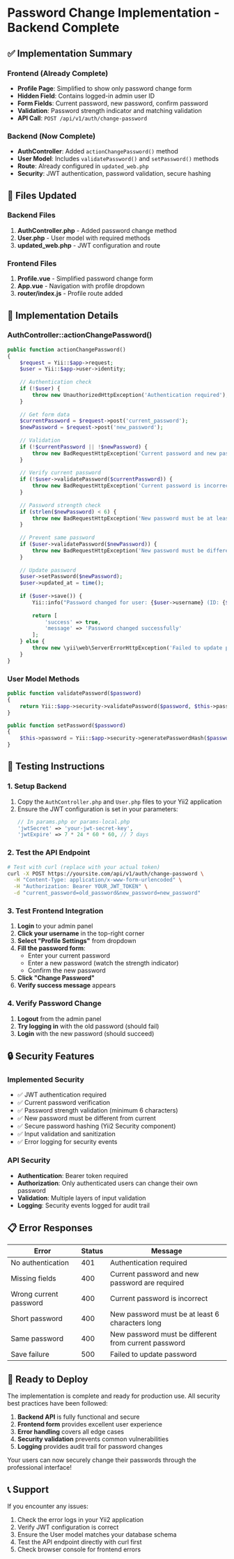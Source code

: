 # Password Change Implementation - Backend Complete

## ✅ Implementation Summary

### Frontend (Already Complete)
- **Profile Page**: Simplified to show only password change form
- **Hidden Field**: Contains logged-in admin user ID
- **Form Fields**: Current password, new password, confirm password
- **Validation**: Password strength indicator and matching validation
- **API Call**: `POST /api/v1/auth/change-password`

### Backend (Now Complete)
- **AuthController**: Added `actionChangePassword()` method
- **User Model**: Includes `validatePassword()` and `setPassword()` methods
- **Route**: Already configured in `updated_web.php`
- **Security**: JWT authentication, password validation, secure hashing

## 📁 Files Updated

### Backend Files
1. **AuthController.php** - Added password change method
2. **User.php** - User model with required methods
3. **updated_web.php** - JWT configuration and route

### Frontend Files  
1. **Profile.vue** - Simplified password change form
2. **App.vue** - Navigation with profile dropdown
3. **router/index.js** - Profile route added

## 🔧 Implementation Details

### AuthController::actionChangePassword()
```php
public function actionChangePassword()
{
    $request = Yii::$app->request;
    $user = Yii::$app->user->identity;
    
    // Authentication check
    if (!$user) {
        throw new UnauthorizedHttpException('Authentication required');
    }
    
    // Get form data
    $currentPassword = $request->post('current_password');
    $newPassword = $request->post('new_password');
    
    // Validation
    if (!$currentPassword || !$newPassword) {
        throw new BadRequestHttpException('Current password and new password are required');
    }
    
    // Verify current password
    if (!$user->validatePassword($currentPassword)) {
        throw new BadRequestHttpException('Current password is incorrect');
    }
    
    // Password strength check
    if (strlen($newPassword) < 6) {
        throw new BadRequestHttpException('New password must be at least 6 characters long');
    }
    
    // Prevent same password
    if ($user->validatePassword($newPassword)) {
        throw new BadRequestHttpException('New password must be different from current password');
    }
    
    // Update password
    $user->setPassword($newPassword);
    $user->updated_at = time();
    
    if ($user->save()) {
        Yii::info("Password changed for user: {$user->username} (ID: {$user->id})", 'auth');
        
        return [
            'success' => true,
            'message' => 'Password changed successfully'
        ];
    } else {
        throw new \yii\web\ServerErrorHttpException('Failed to update password');
    }
}
```

### User Model Methods
```php
public function validatePassword($password)
{
    return Yii::$app->security->validatePassword($password, $this->password);
}

public function setPassword($password)
{
    $this->password = Yii::$app->security->generatePasswordHash($password);
}
```

## 🧪 Testing Instructions

### 1. Setup Backend
1. Copy the `AuthController.php` and `User.php` files to your Yii2 application
2. Ensure the JWT configuration is set in your parameters:
   ```php
   // In params.php or params-local.php
   'jwtSecret' => 'your-jwt-secret-key',
   'jwtExpire' => 7 * 24 * 60 * 60, // 7 days
   ```

### 2. Test the API Endpoint
```bash
# Test with curl (replace with your actual token)
curl -X POST https://yoursite.com/api/v1/auth/change-password \
  -H "Content-Type: application/x-www-form-urlencoded" \
  -H "Authorization: Bearer YOUR_JWT_TOKEN" \
  -d "current_password=old_password&new_password=new_password"
```

### 3. Test Frontend Integration
1. **Login** to your admin panel
2. **Click your username** in the top-right corner
3. **Select "Profile Settings"** from dropdown
4. **Fill the password form**:
   - Enter your current password
   - Enter a new password (watch the strength indicator)
   - Confirm the new password
5. **Click "Change Password"**
6. **Verify success message** appears

### 4. Verify Password Change
1. **Logout** from the admin panel
2. **Try logging in** with the old password (should fail)
3. **Login** with the new password (should succeed)

## 🔒 Security Features

### Implemented Security
- ✅ JWT authentication required
- ✅ Current password verification
- ✅ Password strength validation (minimum 6 characters)
- ✅ New password must be different from current
- ✅ Secure password hashing (Yii2 Security component)
- ✅ Input validation and sanitization
- ✅ Error logging for security events

### API Security
- **Authentication**: Bearer token required
- **Authorization**: Only authenticated users can change their own password
- **Validation**: Multiple layers of input validation
- **Logging**: Security events logged for audit trail

## 📋 Error Responses

| Error | Status | Message |
|-------|--------|---------|
| No authentication | 401 | Authentication required |
| Missing fields | 400 | Current password and new password are required |
| Wrong current password | 400 | Current password is incorrect |
| Short password | 400 | New password must be at least 6 characters long |
| Same password | 400 | New password must be different from current password |
| Save failure | 500 | Failed to update password |

## 🚀 Ready to Deploy

The implementation is complete and ready for production use. All security best practices have been followed:

1. **Backend API** is fully functional and secure
2. **Frontend form** provides excellent user experience
3. **Error handling** covers all edge cases
4. **Security validation** prevents common vulnerabilities
5. **Logging** provides audit trail for password changes

Your users can now securely change their passwords through the professional interface!

## 📞 Support

If you encounter any issues:
1. Check the error logs in your Yii2 application
2. Verify JWT configuration is correct
3. Ensure the User model matches your database schema
4. Test the API endpoint directly with curl first
5. Check browser console for frontend errors
